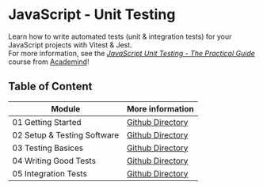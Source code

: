 # JavaScript - Unit Testing

Learn how to write automated tests (unit & integration tests) for your JavaScript projects with Vitest & Jest.<br/>
For more information, see the _[JavaScript Unit Testing - The Practical Guide](https://www.udemy.com/course/javascript-unit-testing-the-practical-guide/)_ course from [Academind](https://academind.com)!

## Table of Content

| Module                      | More information                                                                                                              |
| --------------------------- | ----------------------------------------------------------------------------------------------------------------------------- |
| 01 Getting Started          | [Github Directory](https://github.com/ThomasCode92/JavaScript-Testing/tree/JavaScript-Unit-Testing/01-Getting-Started)        |
| 02 Setup & Testing Software | [Github Directory](https://github.com/ThomasCode92/JavaScript-Testing/tree/JavaScript-Unit-Testing/02-Setup-Testing-Software) |
| 03 Testing Basices          | [Github Directory](https://github.com/ThomasCode92/JavaScript-Testing/tree/JavaScript-Unit-Testing/03-Testing-Basics)         |
| 04 Writing Good Tests       | [Github Directory](https://github.com/ThomasCode92/JavaScript-Testing/tree/JavaScript-Unit-Testing/04-Writing-Good-Tests)     |
| 05 Integration Tests        | [Github Directory](https://github.com/ThomasCode92/JavaScript-Testing/tree/JavaScript-Unit-Testing/05-Integration-Tests)      |
